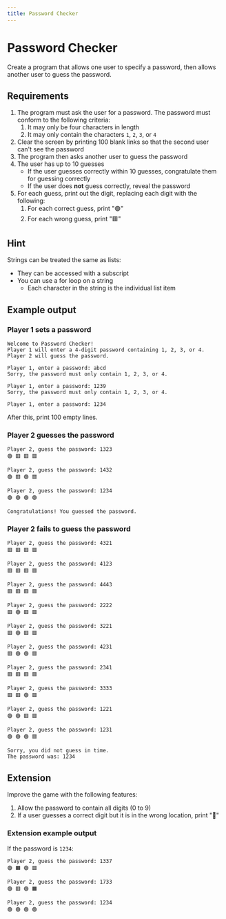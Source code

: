 ```yaml
---
title: Password Checker
---
```


# Password Checker

Create a program that allows one user to specify a password, then allows another user to guess the password.

## Requirements

1. The program must ask the user for a password. The password must conform to the following criteria:
    1. It may only be four characters in length
    2. It may only contain the characters ``1``, ``2``, ``3``, or ``4``
2. Clear the screen by printing 100 blank links so that the second user can't see the password
3. The program then asks another user to guess the password
4. The user has up to 10 guesses
    - If the user guesses correctly within 10 guesses, congratulate them for guessing correctly
    - If the user does **not** guess correctly, reveal the password
5. For each guess, print out the digit, replacing each digit with the following:
    1. For each correct guess, print "🟢"
    2. For each wrong guess, print "🟥"

## Hint

Strings can be treated the same as lists:
- They can be accessed with a subscript
- You can use a for loop on a string
  - Each character in the string is the individual list item

## Example output

### Player 1 sets a password

```
Welcome to Password Checker!
Player 1 will enter a 4-digit password containing 1, 2, 3, or 4.
Player 2 will guess the password.

Player 1, enter a password: abcd
Sorry, the password must only contain 1, 2, 3, or 4.

Player 1, enter a password: 1239
Sorry, the password must only contain 1, 2, 3, or 4.

Player 1, enter a password: 1234
```

After this, print 100 empty lines.

### Player 2 guesses the password

```
Player 2, guess the password: 1323
🟢 🟥 🟥 🟥

Player 2, guess the password: 1432
🟢 🟥 🟢 🟥

Player 2, guess the password: 1234
🟢 🟢 🟢 🟢

Congratulations! You guessed the password.
```

### Player 2 fails to guess the password

```
Player 2, guess the password: 4321
🟥 🟥 🟥 🟥

Player 2, guess the password: 4123
🟥 🟥 🟥 🟥

Player 2, guess the password: 4443
🟥 🟥 🟥 🟥

Player 2, guess the password: 2222
🟥 🟢 🟥 🟥

Player 2, guess the password: 3221
🟥 🟢 🟥 🟥

Player 2, guess the password: 4231
🟥 🟢 🟢 🟥

Player 2, guess the password: 2341
🟥 🟥 🟥 🟥

Player 2, guess the password: 3333
🟥 🟥 🟢 🟥

Player 2, guess the password: 1221
🟢 🟢 🟥 🟥

Player 2, guess the password: 1231
🟢 🟢 🟢 🟥

Sorry, you did not guess in time.
The password was: 1234
```

## Extension

Improve the game with the following features:

1. Allow the password to contain all digits (0 to 9)
2. If a user guesses a correct digit but it is in the wrong location, print "🔶"

### Extension example output

If the password is ``1234``:

```
Player 2, guess the password: 1337
🟢 🟧 🟢 🟥

Player 2, guess the password: 1733
🟢 🟥 🟢 🟧

Player 2, guess the password: 1234
🟢 🟢 🟢 🟢
```